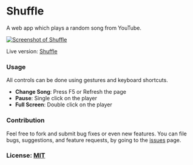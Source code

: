 # Shuffle
A web app which plays a random song from YouTube.

[![Screenshot of Shuffle](https://cloud.githubusercontent.com/assets/8610709/26560339/53d66fe2-44d3-11e7-9cea-2f920761b0cb.png)](https://amitness.com/shuffle/)

Live version: [Shuffle](https://amitness.com/shuffle/)

### Usage
All controls can be done using gestures and keyboard shortcuts.

- **Change Song**: Press F5 or Refresh the page
- **Pause**: Single click on the player
- **Full Screen**: Double click on the player

### Contribution
Feel free to fork and submit bug fixes or even new features. You can file bugs, suggestions, and feature requests, by going to the [issues](https://github.com/amitness/shuffle/issues/new) page.

### License: [MIT](https://github.com/amitness/shuffle/blob/gh-pages/LICENSE)
